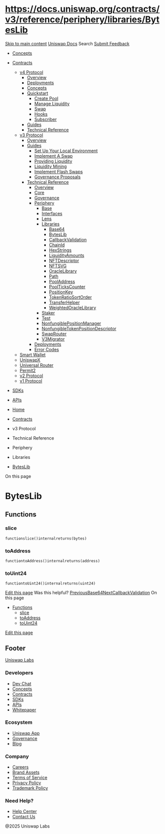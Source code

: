 # https://docs.uniswap.org/contracts/v3/reference/periphery/libraries/BytesLib

[Skip to main content](https://docs.uniswap.org/contracts/v3/reference/periphery/libraries/BytesLib#__docusaurus_skipToContent_fallback)
[Uniswap Docs](https://docs.uniswap.org/)
Search
[Submit Feedback](https://docs.google.com/forms/d/e/1FAIpQLSdjSkZam8KiatL9XACRVxCHjDJjaPGbls77PCXDKFn4JwykXg/viewform)
  * [Concepts](https://docs.uniswap.org/concepts/overview)
  * [Contracts](https://docs.uniswap.org/contracts/v4/overview)
    * [v4 Protocol](https://docs.uniswap.org/contracts/v4/overview)
      * [Overview](https://docs.uniswap.org/contracts/v4/overview)
      * [Deployments](https://docs.uniswap.org/contracts/v4/deployments)
      * [Concepts](https://docs.uniswap.org/contracts/v4/concepts/v4-vs-v3)
      * [Quickstart](https://docs.uniswap.org/contracts/v4/quickstart/create-pool)
        * [Create Pool](https://docs.uniswap.org/contracts/v4/quickstart/create-pool)
        * [Manage Liquidity](https://docs.uniswap.org/contracts/v4/quickstart/manage-liquidity/setup-liquidity)
        * [Swap](https://docs.uniswap.org/contracts/v4/quickstart/swap)
        * [Hooks](https://docs.uniswap.org/contracts/v4/quickstart/hooks/setup)
        * [Subscriber](https://docs.uniswap.org/contracts/v4/quickstart/subscriber)
      * [Guides](https://docs.uniswap.org/contracts/v4/guides/hooks/your-first-hook)
      * [Technical Reference](https://docs.uniswap.org/contracts/v4/reference/errors/)
    * [v3 Protocol](https://docs.uniswap.org/contracts/v3/overview)
      * [Overview](https://docs.uniswap.org/contracts/v3/overview)
      * [Guides](https://docs.uniswap.org/contracts/v3/guides/local-environment)
        * [Set Up Your Local Environment](https://docs.uniswap.org/contracts/v3/guides/local-environment)
        * [Implement A Swap](https://docs.uniswap.org/contracts/v3/guides/swaps/single-swaps)
        * [Providing Liquidity](https://docs.uniswap.org/contracts/v3/guides/providing-liquidity/setting-up)
        * [Liquidity Mining](https://docs.uniswap.org/contracts/v3/guides/liquidity-mining/overview)
        * [Implement Flash Swaps](https://docs.uniswap.org/contracts/v3/guides/flash-integrations/inheritance-constructors)
        * [Governance Proposals](https://docs.uniswap.org/contracts/v3/guides/governance/liscense-modifications)
      * [Technical Reference](https://docs.uniswap.org/contracts/v3/reference/overview)
        * [Overview](https://docs.uniswap.org/contracts/v3/reference/overview)
        * [Core](https://docs.uniswap.org/contracts/v3/reference/core/UniswapV3Factory)
        * [Governance](https://docs.uniswap.org/contracts/v3/reference/governance/overview)
        * [Periphery](https://docs.uniswap.org/contracts/v3/reference/periphery/base/BlockTimestamp)
          * [Base](https://docs.uniswap.org/contracts/v3/reference/periphery/base/BlockTimestamp)
          * [Interfaces](https://docs.uniswap.org/contracts/v3/reference/periphery/interfaces/IERC20Metadata)
          * [Lens](https://docs.uniswap.org/contracts/v3/reference/periphery/lens/Quoter)
          * [Libraries](https://docs.uniswap.org/contracts/v3/reference/periphery/libraries/Base64)
            * [Base64](https://docs.uniswap.org/contracts/v3/reference/periphery/libraries/Base64)
            * [BytesLib](https://docs.uniswap.org/contracts/v3/reference/periphery/libraries/BytesLib)
            * [CallbackValidation](https://docs.uniswap.org/contracts/v3/reference/periphery/libraries/CallbackValidation)
            * [ChainId](https://docs.uniswap.org/contracts/v3/reference/periphery/libraries/ChainId)
            * [HexStrings](https://docs.uniswap.org/contracts/v3/reference/periphery/libraries/HexStrings)
            * [LiquidityAmounts](https://docs.uniswap.org/contracts/v3/reference/periphery/libraries/LiquidityAmounts)
            * [NFTDescriptor](https://docs.uniswap.org/contracts/v3/reference/periphery/libraries/NFTDescriptor)
            * [NFTSVG](https://docs.uniswap.org/contracts/v3/reference/periphery/libraries/NFTSVG)
            * [OracleLibrary](https://docs.uniswap.org/contracts/v3/reference/periphery/libraries/OracleLibrary)
            * [Path](https://docs.uniswap.org/contracts/v3/reference/periphery/libraries/Path)
            * [PoolAddress](https://docs.uniswap.org/contracts/v3/reference/periphery/libraries/PoolAddress)
            * [PoolTicksCounter](https://docs.uniswap.org/contracts/v3/reference/periphery/libraries/PoolTicksCounter)
            * [PositionKey](https://docs.uniswap.org/contracts/v3/reference/periphery/libraries/PositionKey)
            * [TokenRatioSortOrder](https://docs.uniswap.org/contracts/v3/reference/periphery/libraries/TokenRatioSortOrder)
            * [TransferHelper](https://docs.uniswap.org/contracts/v3/reference/periphery/libraries/TransferHelper)
            * [WeightedOracleLibrary](https://docs.uniswap.org/contracts/v3/reference/periphery/libraries/WeightedOracleLibrary)
          * [Staker](https://docs.uniswap.org/contracts/v3/reference/periphery/staker/Design)
          * [Test](https://docs.uniswap.org/contracts/v3/reference/periphery/test/Base64Test)
          * [NonfungiblePositionManager](https://docs.uniswap.org/contracts/v3/reference/periphery/NonfungiblePositionManager)
          * [NonfungibleTokenPositionDescriptor](https://docs.uniswap.org/contracts/v3/reference/periphery/NonfungibleTokenPositionDescriptor)
          * [SwapRouter](https://docs.uniswap.org/contracts/v3/reference/periphery/SwapRouter)
          * [V3Migrator](https://docs.uniswap.org/contracts/v3/reference/periphery/V3Migrator)
        * [Deployments](https://docs.uniswap.org/contracts/v3/reference/deployments/)
        * [Error Codes](https://docs.uniswap.org/contracts/v3/reference/error-codes)
    * [Smart Wallet](https://docs.uniswap.org/contracts/smart-wallet/overview)
    * [UniswapX](https://docs.uniswap.org/contracts/uniswapx/overview)
    * [Universal Router](https://docs.uniswap.org/contracts/universal-router/overview)
    * [Permit2](https://docs.uniswap.org/contracts/permit2/overview)
    * [v2 Protocol](https://docs.uniswap.org/contracts/v2/overview)
    * [v1 Protocol](https://docs.uniswap.org/contracts/v1/overview)
  * [SDKs](https://docs.uniswap.org/sdk/v4/overview)
  * [APIs](https://docs.uniswap.org/api/subgraph/overview)


  * [Home](https://docs.uniswap.org/)
  * [Contracts](https://docs.uniswap.org/contracts/v4/overview)
  * v3 Protocol
  * Technical Reference
  * Periphery
  * Libraries
  * [BytesLib](https://docs.uniswap.org/contracts/v3/reference/periphery/libraries/BytesLib)


On this page
# BytesLib
## Functions[​](https://docs.uniswap.org/contracts/v3/reference/periphery/libraries/BytesLib#functions "Direct link to Functions")
### slice[​](https://docs.uniswap.org/contracts/v3/reference/periphery/libraries/BytesLib#slice "Direct link to slice")
```
functionslice()internalreturns(bytes)
```

### toAddress[​](https://docs.uniswap.org/contracts/v3/reference/periphery/libraries/BytesLib#toaddress "Direct link to toAddress")
```
functiontoAddress()internalreturns(address)
```

### toUint24[​](https://docs.uniswap.org/contracts/v3/reference/periphery/libraries/BytesLib#touint24 "Direct link to toUint24")
```
functiontoUint24()internalreturns(uint24)
```

[Edit this page](https://github.com/uniswap/uniswap-docs/tree/main/docs/contracts/v3/reference/periphery/libraries/BytesLib.md)
Was this helpful?
[PreviousBase64](https://docs.uniswap.org/contracts/v3/reference/periphery/libraries/Base64)[NextCallbackValidation](https://docs.uniswap.org/contracts/v3/reference/periphery/libraries/CallbackValidation)
On this page
  * [Functions](https://docs.uniswap.org/contracts/v3/reference/periphery/libraries/BytesLib#functions)
    * [slice](https://docs.uniswap.org/contracts/v3/reference/periphery/libraries/BytesLib#slice)
    * [toAddress](https://docs.uniswap.org/contracts/v3/reference/periphery/libraries/BytesLib#toaddress)
    * [toUint24](https://docs.uniswap.org/contracts/v3/reference/periphery/libraries/BytesLib#touint24)


[Edit this page](https://github.com/uniswap/uniswap-docs/tree/main/docs/contracts/v3/reference/periphery/libraries/BytesLib.md)
## Footer
[Uniswap Labs](https://docs.uniswap.org/)
### Developers
  * [Dev Chat](https://discord.com/invite/uniswap)
  * [Concepts](https://docs.uniswap.org/concepts/overview)
  * [Contracts](https://docs.uniswap.org/contracts/v4/overview)
  * [SDKs](https://docs.uniswap.org/sdk/v4/overview)
  * [APIs](https://docs.uniswap.org/api/subgraph/overview)
  * [Whitepaper](https://app.uniswap.org/whitepaper-v4.pdf)


### Ecosystem
  * [Uniswap App](https://app.uniswap.org/)
  * [Governance](https://www.uniswapfoundation.org/governance)
  * [Blog](https://blog.uniswap.org/)


### Company
  * [Careers](https://boards.greenhouse.io/uniswaplabs)
  * [Brand Assets](https://github.com/Uniswap/brand-assets/raw/main/Uniswap%20Brand%20Assets.zip)
  * [Terms of Service](https://support.uniswap.org/hc/en-us/articles/30935100859661-Uniswap-Labs-Terms-of-Service)
  * [Privacy Policy](https://support.uniswap.org/hc/en-us/articles/30934457771405-Uniswap-Labs-Privacy-Policy)
  * [Trademark Policy](https://support.uniswap.org/hc/en-us/articles/30934762216973-Uniswap-Labs-Trademark-Guidelines)


### Need Help?
  * [Help Center](https://support.uniswap.org/)
  * [Contact Us](https://support.uniswap.org/hc/en-us/requests/new)


@2025 Uniswap Labs
[](https://github.com/uniswap/uniswap-docs)[](https://twitter.com/Uniswap)[](https://discord.com/invite/uniswap)
